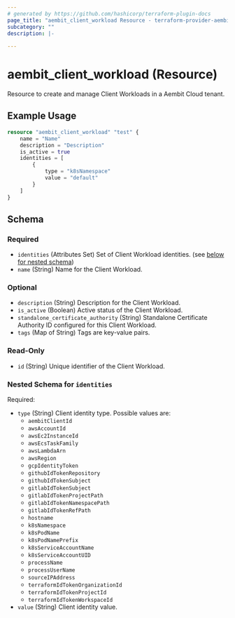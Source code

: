 ```yaml
---
# generated by https://github.com/hashicorp/terraform-plugin-docs
page_title: "aembit_client_workload Resource - terraform-provider-aembit"
subcategory: ""
description: |-
  
---
```


# aembit_client_workload (Resource)

Resource to create and manage Client Workloads in a Aembit Cloud tenant.

## Example Usage
```terraform
resource "aembit_client_workload" "test" {
    name = "Name"
    description = "Description"
    is_active = true
    identities = [
        {
            type = "k8sNamespace"
            value = "default"
        }
    ]
}
```

<!-- schema generated by tfplugindocs -->
## Schema

### Required

- `identities` (Attributes Set) Set of Client Workload identities. (see [below for nested schema](#nestedatt--identities))
- `name` (String) Name for the Client Workload.

### Optional

- `description` (String) Description for the Client Workload.
- `is_active` (Boolean) Active status of the Client Workload.
- `standalone_certificate_authority` (String) Standalone Certificate Authority ID configured for this Client Workload.
- `tags` (Map of String) Tags are key-value pairs.

### Read-Only

- `id` (String) Unique identifier of the Client Workload.

<a id="nestedatt--identities"></a>
### Nested Schema for `identities`

Required:

- `type` (String) Client identity type. Possible values are: 
	* `aembitClientId`
	* `awsAccountId`
	* `awsEc2InstanceId`
	* `awsEcsTaskFamily`
	* `awsLambdaArn`
	* `awsRegion`
	* `gcpIdentityToken`
	* `githubIdTokenRepository`
	* `githubIdTokenSubject`
	* `gitlabIdTokenSubject`
	* `gitlabIdTokenProjectPath`
	* `gitlabIdTokenNamespacePath`
	* `gitlabIdTokenRefPath`
	* `hostname`
	* `k8sNamespace`
	* `k8sPodName`
	* `k8sPodNamePrefix`
	* `k8sServiceAccountName`
	* `k8sServiceAccountUID`
	* `processName`
	* `processUserName`
	* `sourceIPAddress`
	* `terraformIdTokenOrganizationId`
	* `terraformIdTokenProjectId`
	* `terraformIdTokenWorkspaceId`
- `value` (String) Client identity value.


